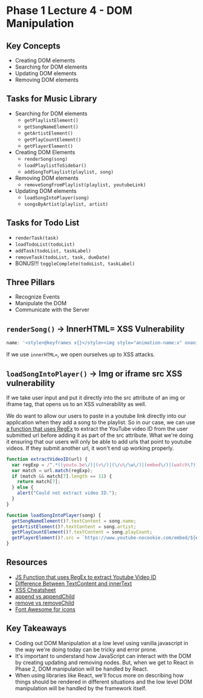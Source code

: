 # Phase 1 Lecture 4 - DOM Manipulation

## Key Concepts

- Creating DOM elements
- Searching for DOM elements
- Updating DOM elements
- Removing DOM elements

## Tasks for Music Library

- Searching for DOM elements
  - `getPlaylistElement()`
  - `getSongNameElement()`
  - `getArtistElement()`
  - `getPlayCountElement()`
  - `getPlayerElement()`
- Creating DOM Elements
  - `renderSong(song)`
  - `loadPlaylistToSidebar()`
  - `addSongToPlaylist(playlist, song)`
- Removing DOM elements
  - `removeSongFromPlaylist(playlist, youtubeLink)`
- Updating DOM elements
  - `loadSongIntoPlayer(song)`
  - `songsByArtist(playlist, artist)`

## Tasks for Todo List

- `renderTask(task)`
- `loadTodoList(todoList)`
- `addTask(todoList, taskLabel)`
- `removeTask(todoList, task, dueDate)`
- BONUS!!! `toggleComplete(todoList, taskLabel)`

## Three Pillars

- Recognize Events
- Manipulate the DOM
- Communicate with the Server

## `renderSong()` -> InnerHTML= XSS Vulnerability

```js
name: '<style>@keyframes x{}</style><img style="animation-name:x" onanimationend="alert(1)"/>'
```

If we use `innerHTML=`, we open ourselves up to XSS attacks.

## `loadSongIntoPlayer()` -> Img or iframe src XSS vulnerability

If we take user input and put it directly into the src attribute of an img or iframe tag, that opens us to an XSS vulnerability as well. 

We do want to allow our users to paste in a youtube link directly into our application when they add a song to the playlist. So in our case, we can use [a function that uses RegEx](https://www.labnol.org/code/19797-regex-youtube-id) to extract the YouTube video ID from the user submitted url before adding it as part of the src attribute. What we're doing it ensuring that our users will only be able to add urls that point to youtube videos. If they submit another url, it won't end up working properly.  

```js
function extractVideoID(url) {
  var regExp = /^.*((youtu.be\/)|(v\/)|(\/u\/\w\/)|(embed\/)|(watch\?))\??v?=?([^#\&\?]*).*/;
  var match = url.match(regExp);
  if (match && match[7].length == 11) {
    return match[7];
  } else {
    alert("Could not extract video ID.");
  }
}

function loadSongIntoPlayer(song) {
  getSongNameElement()?.textContent = song.name;
  getArtistElement()?.textContent = song.artist;
  getPlayCountElement()?.textContent = song.playCount;
  getPlayerElement()?.src = `https://www.youtube-nocookie.com/embed/${extractVideoID(song.youtubeLink)}`;
}
```

## Resources

- [JS Function that uses RegEx to extract Youtube Video ID](https://www.labnol.org/code/19797-regex-youtube-id)
- [Difference Between TextContent and innerText](https://stackoverflow.com/questions/35213147/difference-between-textcontent-vs-innertext)
- [XSS Cheatsheet](https://portswigger.net/web-security/cross-site-scripting/cheat-sheet)
- [append vs appendChild](https://dev.to/ibn_abubakre/append-vs-appendchild-a4m)
- [remove vs removeChild](https://stackoverflow.com/questions/36998877/what-is-the-difference-between-remove-and-removechild-method-in-javascript)
- [Font Awesome for icons](https://fontawesome.com/v5.15/icons?d=gallery&p=2&m=free)

## Key Takeaways

- Coding out DOM Manipulation at a low level using vanilla javascript in the way we're doing today can be tricky and error prone. 
- It's important to understand how JavaScript can interact with the DOM by creating updating and removing nodes. But, when we get to React in Phase 2, DOM manipulation will be handled by React.
- When using libraries like React, we'll focus more on describing how things should be rendered in different situations and the low level DOM manipulation will be handled by the framework itself.